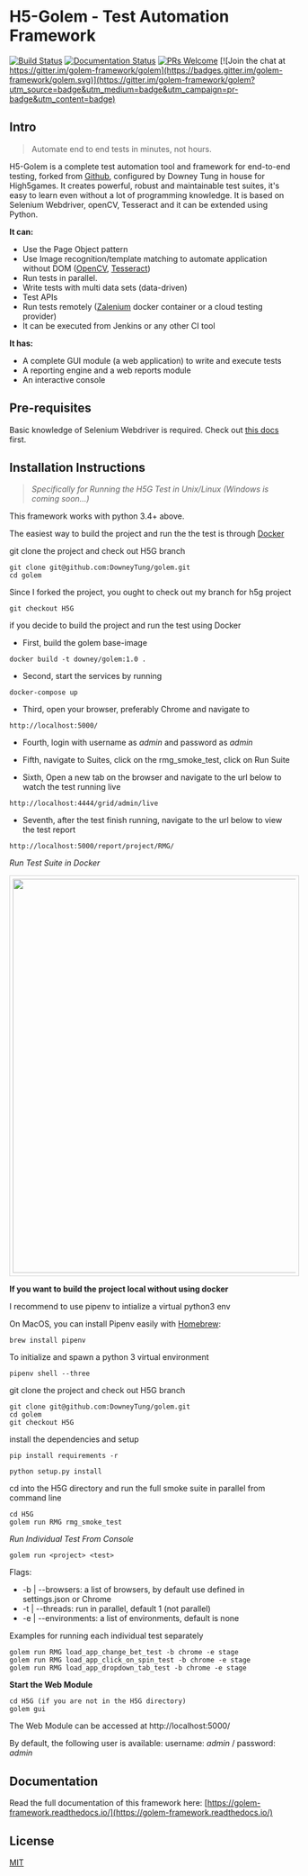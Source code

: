 H5-Golem - Test Automation Framework
==================================================
[![Build Status](https://travis-ci.org/lucianopuccio/golem.svg?branch=master)](https://travis-ci.org/lucianopuccio/golem)
[![Documentation Status](https://readthedocs.org/projects/golem-framework/badge/?version=latest)](https://golem-framework.readthedocs.io/en/latest/?badge=latest)
[![PRs Welcome](https://img.shields.io/badge/PRs-welcome-brightgreen.svg?style=flat-square)](http://makeapullrequest.com)
[![Join the chat at https://gitter.im/golem-framework/golem](https://badges.gitter.im/golem-framework/golem.svg)](https://gitter.im/golem-framework/golem?utm_source=badge&utm_medium=badge&utm_campaign=pr-badge&utm_content=badge)

Intro
--------------------------------------

>Automate end to end tests in minutes, not hours.


H5-Golem is a complete test automation tool and framework for end-to-end testing, forked from [Github](https://github.com/lucianopuccio/golem), configured by Downey Tung in house for High5games. It creates powerful, robust and maintainable test suites, it's easy to learn even without a lot of programming knowledge. It is based on Selenium Webdriver, openCV, Tesseract and it can be extended using Python.

**It can:**
* Use the Page Object pattern
* Use Image recognition/template matching to automate application without DOM ([OpenCV](https://opencv-python-tutroals.readthedocs.io/en/latest/py_tutorials/py_imgproc/py_template_matching/py_template_matching.html#template-matching), [Tesseract](https://github.com/madmaze/pytesseract))
* Run tests in parallel.
* Write tests with multi data sets (data-driven)
* Test APIs
* Run tests remotely ([Zalenium](https://opensource.zalando.com/zalenium/) docker container or a cloud testing provider)
* It can be executed from Jenkins or any other CI tool


**It has:**
* A complete GUI module (a web application) to write and execute tests
* A reporting engine and a web reports module
* An interactive console


Pre-requisites
--------------------------------------

Basic knowledge of Selenium Webdriver is required. Check out [this docs](https://golem-framework.readthedocs.io/en/latest/installation.html) first.


Installation Instructions
--------------------------------------

>*Specifically for Running the H5G Test in Unix/Linux (Windows is coming soon...)*


This framework works with python 3.4+ above.

The easiest way to build the project and run the the test is through [Docker](https://store.docker.com/search?offering=community&type=edition)

git clone the project and check out H5G branch

```
git clone git@github.com:DowneyTung/golem.git
cd golem
```

Since I forked the project, you ought to check out my branch for h5g project

```
git checkout H5G
```

if you decide to build the project and run the test using Docker

  - First, build the golem base-image

```
docker build -t downey/golem:1.0 .
```

  - Second, start the services by running
```
docker-compose up
```

  - Third, open your browser, preferably Chrome and navigate to
```
http://localhost:5000/
```

  - Fourth, login with username as *admin* and password as *admin*

  - Fifth, navigate to Suites, click on the rmg_smoke_test, click on Run Suite

  - Sixth, Open a new tab on the browser and navigate to the url below to watch the test running live
```
http://localhost:4444/grid/admin/live
```
  - Seventh, after the test finish running, navigate to the url below to view the test report
```
http://localhost:5000/report/project/RMG/
```
*Run Test Suite in Docker*
<p align="center">
    <img width="700" style="border: 1px solid #d3d3d3; padding: 5px" src="./images/Golem_test_parallel" />
</p>


**If you want to build the project local without using docker**

I recommend to use pipenv to intialize a virtual python3 env

On MacOS, you can install Pipenv easily with [Homebrew](https://brew.sh/):

```
brew install pipenv
```

To initialize and spawn a python 3 virtual environment

```
pipenv shell --three
```

git clone the project and check out H5G branch

```
git clone git@github.com:DowneyTung/golem.git
cd golem
git checkout H5G
```

install the dependencies and setup

```
pip install requirements -r
```
```
python setup.py install
```


cd into the H5G directory and run the full smoke suite in parallel from command line
```
cd H5G
golem run RMG rmg_smoke_test
```

*Run Individual Test From Console*

```
golem run <project> <test>
```

Flags:

* -b | --browsers: a list of browsers, by default use defined in settings.json or Chrome
* -t | --threads: run in parallel, default 1 (not parallel)
* -e | --environments: a list of environments, default is none

Examples for running each individual test separately

```
golem run RMG load_app_change_bet_test -b chrome -e stage
golem run RMG load_app_click_on_spin_test -b chrome -e stage
golem run RMG load_app_dropdown_tab_test -b chrome -e stage
```

**Start the Web Module**
```
cd H5G (if you are not in the H5G directory)
golem gui
```

The Web Module can be accessed at http://localhost:5000/

By default, the following user is available: username: *admin* / password: *admin*

Documentation
--------------------------------------

Read the full documentation of this framework here: [https://golem-framework.readthedocs.io/](https://golem-framework.readthedocs.io/)

License
--------------------------------------

[MIT](https://tldrlegal.com/license/mit-license)
